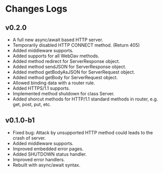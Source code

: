 # Changes Logs

## v0.2.0

- A full new async/await based HTTP server.
- Temporarily disabled HTTP CONNECT method. (Return 405)
- Added middleware supports.
- Added supports for all WebDav methods.
- Added method redirect for ServerResponse object.
- Added method sendJSON for ServerResponse object.
- Added method getBodyAsJSON for ServerRequest object.
- Added method getBody for ServerRequest object.
- Allowed binding data with a router rule.
- Added HTTPS/1.1 supports.
- Implemented method shutdown for class Server.
- Added shorcut methods for HTTP/1.1 standard methods in router, e.g. get, 
post, put, etc.

## v0.1.0-b1

- Fixed bug: Attack by unsupported HTTP method could leads to the crash of
server.
- Added middleware supports.
- Improved embedded error pages.
- Added SHUTDOWN status handler.
- Improved error handlers.
- Rebuilt with async/await syntax.
